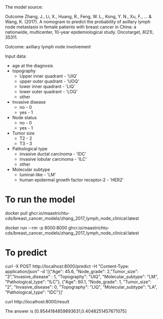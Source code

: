 The model source: 

Outcome Zhang, J., Li, X., Huang, R., Feng, W. L.,
Kong, Y. N., Xu, F., ... & Wang, K. (2017). A nomogram
to predict the probability of axillary lymph node metastasis
in female patients with breast cancer in China: a nationwide,
multicenter, 10-year epidemiological study. Oncotarget, 8(21), 35311.


Outcome: axillary lymph node involvement

Input data:

- age at the diagnosis
- topography 
  - Upper inner quadrant - 'UIQ'
  - upper outer quadrant - 'UOQ'
  - lower inner quadrant - 'LIQ'
  - lower outer quadrant - 'LOQ'
  - other
- Invasive disease
  - no - 0
  - yes - 1
- Node status 
  - no - 0
  - yes - 1
- Tumor size
  - T2 - 2
  - T3 - 3
- Pathological type
  - invasive ductal carcinoma - 'IDC'
  - invasive lobular carcinoma - 'ILC'
  - other 
- Molecular subtype
  - luminal-like - 'LM'
  - human epidermal growth factor receptor-2 - 'HER2'


# To run the model

docker pull ghcr.io/maastrichtu-cds/breast_cancer_models/zhang_2017_lymph_node_clinical:latest

docker run --rm -p 8000:8000 ghcr.io/maastrichtu-cds/breast_cancer_models/zhang_2017_lymph_node_clinical:latest

# To predict 

curl -X POST http://localhost:8000/predict -H "Content-Type: application/json" -d '[{"Age": 45.6, "Node_grade": 2,"Tumor_size": "3","Invasive_disease" : 1, "Topography": "UIQ", "Molecular_subtype": "LM", "Pathological_type": "ILC"}, {"Age": 60.1, "Node_grade": 1, "Tumor_size": "2", "Invasive_disease": 0, "Topography": "LIQ", "Molecular_subtype": "LA", "Pathological_type": "IDC"}]'

curl http://localhost:8000/result

The answer is [0.9544184859893631,0.4048251457671075]
